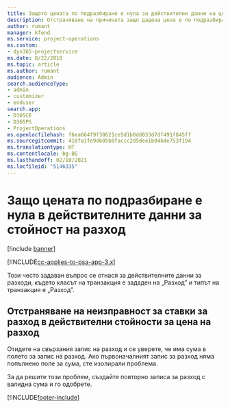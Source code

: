 ```yaml
---
title: Защото цената по подразбиране е нула за действителни данни на цена на разходи?
description: Отстраняване на причината защо дадена цена е по подразбиране 0 в действителни данни за цена на разход.
author: rumant
manager: kfend
ms.service: project-operations
ms.custom:
- dyn365-projectservice
ms.date: 8/22/2018
ms.topic: article
ms.author: rumant
audience: Admin
search.audienceType:
- admin
- customizer
- enduser
search.app:
- D365CE
- D365PS
- ProjectOperations
ms.openlocfilehash: f6ea664f9f38621ce5d1b0dd033d7df491f845ff
ms.sourcegitcommit: 418fa1fe9d605b8faccc2d5dee1b04b4e753f194
ms.translationtype: HT
ms.contentlocale: bg-BG
ms.lasthandoff: 02/10/2021
ms.locfileid: "5146335"
---
```

# <a name="why-is-the-price-defaulting-to-zero-on-expense-cost-actuals"></a>Защо цената по подразбиране е нула в действителните данни за стойност на разход

[!include [banner](../includes/psa-now-project-operations.md)]

[!INCLUDE[cc-applies-to-psa-app-3.x](../includes/cc-applies-to-psa-app-3x.md)]

Този често задаван въпрос се отнася за действителните данни за разходи, където класът на транзакция е зададен на „Разход” и типът на транзакция е „Разход”.

## <a name="troubleshooting-cost-rates-on-expense-cost-actuals"></a>Отстраняване на неизправност за ставки за разход в действителни стойности за цена на разход

Отидете на свързания запис на разход и се уверете, че има сума в полето за запис на разход. Ако първоначалният запис за разход няма попълнено поле за сума, сте изолирали проблема.
 
За да решите този проблем, създайте повторно записа за разход с валидна сума и го одобрете.


[!INCLUDE[footer-include](../includes/footer-banner.md)]